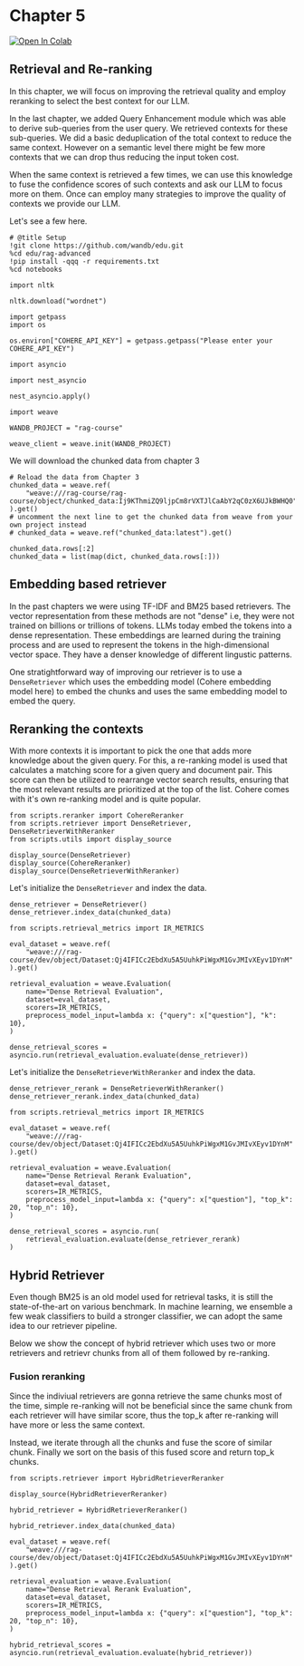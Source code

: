 # Chapter 5

<a target="_blank" href="https://colab.research.google.com/github/wandb/edu/blob/main/rag-advanced/notebooks/Chapter05.ipynb">
  <img src="https://colab.research.google.com/assets/colab-badge.svg" alt="Open In Colab"/>
</a>

<!--- @wandbcode{rag-course-05} -->

## Retrieval and Re-ranking

In this chapter, we will focus on improving the retrieval quality and employ reranking to select the best context for our LLM.

In the last chapter, we added Query Enhancement module which was able to derive sub-queries from the user query. We retrieved contexts for these sub-queries. We did a basic deduplication of the total context to reduce the same context. However on a semantic level there might be few more contexts that we can drop thus reducing the input token cost.

When the same context is retrieved a few times, we can use this knowledge to fuse the confidence scores of such contexts and ask our LLM to focus more on them. Once can employ many strategies to improve the quality of contexts we provide our LLM.

Let's see a few here.


```
# @title Setup
!git clone https://github.com/wandb/edu.git
%cd edu/rag-advanced
!pip install -qqq -r requirements.txt
%cd notebooks

import nltk

nltk.download("wordnet")
```


```
import getpass
import os

os.environ["COHERE_API_KEY"] = getpass.getpass("Please enter your COHERE_API_KEY")
```


```
import asyncio

import nest_asyncio

nest_asyncio.apply()

import weave
```


```
WANDB_PROJECT = "rag-course"

weave_client = weave.init(WANDB_PROJECT)
```

We will download the chunked data from chapter 3


```
# Reload the data from Chapter 3
chunked_data = weave.ref(
    "weave:///rag-course/rag-course/object/chunked_data:Ij9KThmiZQ9ljpCm8rVXTJlCaAbY2qC0zX6UJkBWHQ0"
).get()
# uncomment the next line to get the chunked data from weave from your own project instead
# chunked_data = weave.ref("chunked_data:latest").get()

chunked_data.rows[:2]
chunked_data = list(map(dict, chunked_data.rows[:]))
```

## Embedding based retriever

In the past chapters we were using TF-IDF and BM25 based retrievers. The vector representation from these methods are not "dense" i.e, they were not trained on billions or trillions of tokens. LLMs today embed the tokens into a dense representation. These embeddings are learned during the training process and are used to represent the tokens in the high-dimensional vector space. They have a denser knowledge of different lingustic patterns.

One stratightforward way of improving our retriever is to use a `DenseRetriever` which uses the embedding model (Cohere embedding model here) to embed the chunks and uses the same embedding model to embed the query.

## Reranking the contexts

With more contexts it is important to pick the one that adds more knowledge about the given query. For this, a re-ranking model is used that calculates a matching score for a given query and document pair. This score can then be utilized to rearrange vector search results, ensuring that the most relevant results are prioritized at the top of the list. Cohere comes with it's own re-ranking model and is quite popular.



```
from scripts.reranker import CohereReranker
from scripts.retriever import DenseRetriever, DenseRetrieverWithReranker
from scripts.utils import display_source

display_source(DenseRetriever)
display_source(CohereReranker)
display_source(DenseRetrieverWithReranker)
```

Let's initialize the `DenseRetriever` and index the data.


```
dense_retriever = DenseRetriever()
dense_retriever.index_data(chunked_data)
```


```
from scripts.retrieval_metrics import IR_METRICS

eval_dataset = weave.ref(
    "weave:///rag-course/dev/object/Dataset:Qj4IFICc2EbdXu5A5UuhkPiWgxM1GvJMIvXEyv1DYnM"
).get()

retrieval_evaluation = weave.Evaluation(
    name="Dense Retrieval Evaluation",
    dataset=eval_dataset,
    scorers=IR_METRICS,
    preprocess_model_input=lambda x: {"query": x["question"], "k": 10},
)

dense_retrieval_scores = asyncio.run(retrieval_evaluation.evaluate(dense_retriever))
```

Let's initialize the `DenseRetrieverWithReranker` and index the data.


```
dense_retriever_rerank = DenseRetrieverWithReranker()
dense_retriever_rerank.index_data(chunked_data)
```


```
from scripts.retrieval_metrics import IR_METRICS

eval_dataset = weave.ref(
    "weave:///rag-course/dev/object/Dataset:Qj4IFICc2EbdXu5A5UuhkPiWgxM1GvJMIvXEyv1DYnM"
).get()

retrieval_evaluation = weave.Evaluation(
    name="Dense Retrieval Rerank Evaluation",
    dataset=eval_dataset,
    scorers=IR_METRICS,
    preprocess_model_input=lambda x: {"query": x["question"], "top_k": 20, "top_n": 10},
)

dense_retrieval_scores = asyncio.run(
    retrieval_evaluation.evaluate(dense_retriever_rerank)
)
```

## Hybrid Retriever

Even though BM25 is an old model used for retrieval tasks, it is still the state-of-the-art on various benchmark. In machine learning, we ensemble a few weak classifiers to build a stronger classifier, we can adopt the same idea to our retriever pipeline.

Below we show the concept of hybrid retriever which uses two or more retrievers and retrievr chunks from all of them followed by re-ranking.

### Fusion reranking

Since the indiviual retrievers are gonna retrieve the same chunks most of the time, simple re-ranking will not be beneficial since the same chunk from each retriever will have similar score, thus the top_k after re-ranking will have more or less the same context.

Instead, we iterate through all the chunks and fuse the score of similar chunk. Finally we sort on the basis of this fused score and return top_k chunks.


```
from scripts.retriever import HybridRetrieverReranker

display_source(HybridRetrieverReranker)

hybrid_retriever = HybridRetrieverReranker()
```


```
hybrid_retriever.index_data(chunked_data)
```


```
eval_dataset = weave.ref(
    "weave:///rag-course/dev/object/Dataset:Qj4IFICc2EbdXu5A5UuhkPiWgxM1GvJMIvXEyv1DYnM"
).get()

retrieval_evaluation = weave.Evaluation(
    name="Dense Retrieval Rerank Evaluation",
    dataset=eval_dataset,
    scorers=IR_METRICS,
    preprocess_model_input=lambda x: {"query": x["question"], "top_k": 20, "top_n": 10},
)

hybrid_retrieval_scores = asyncio.run(retrieval_evaluation.evaluate(hybrid_retriever))
```
